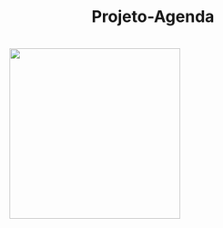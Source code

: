 <h1 align="center"> Projeto-Agenda <h1>

<img src="https://user-images.githubusercontent.com/61218420/110212051-4b557880-7e78-11eb-815e-0fafa6475d53.png" width="300">
